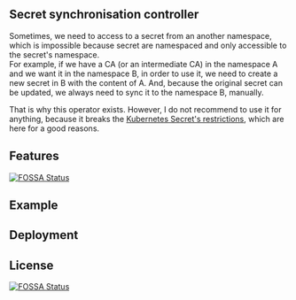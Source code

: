 Secret synchronisation controller
------------------------

Sometimes, we need to access to a secret from an another namespace, which is impossible because secret are namespaced 
and only accessible to the secret's namespace.  
For example, if we have a CA (or an intermediate CA) in the namespace A and we want it in the namespace B, in order to 
use it, we need to create a new secret in B with the content of A. And, because the original secret can be updated, we 
always need to sync it to the namespace B, manually.  

That is why this operator exists. However, I do not recommend to use it for anything, because it breaks the 
[Kubernetes Secret's restrictions](https://kubernetes.io/docs/concepts/configuration/secret/#restrictions), which are 
here for a good reasons.

## Features
[![FOSSA Status](https://app.fossa.io/api/projects/git%2Bgithub.com%2Fxunleii%2Fsync-secrets-operator.svg?type=shield)](https://app.fossa.io/projects/git%2Bgithub.com%2Fxunleii%2Fsync-secrets-operator?ref=badge_shield)


## Example

## Deployment

## License



[![FOSSA Status](https://app.fossa.io/api/projects/git%2Bgithub.com%2Fxunleii%2Fsync-secrets-operator.svg?type=large)](https://app.fossa.io/projects/git%2Bgithub.com%2Fxunleii%2Fsync-secrets-operator?ref=badge_large)